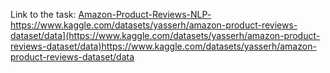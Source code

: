 Link to the task:  [Amazon-Product-Reviews-NLP-](https://www.kaggle.com/datasets/yasserh/amazon-product-reviews-dataset/data)https://www.kaggle.com/datasets/yasserh/amazon-product-reviews-dataset/data](https://www.kaggle.com/datasets/yasserh/amazon-product-reviews-dataset/data)https://www.kaggle.com/datasets/yasserh/amazon-product-reviews-dataset/data
